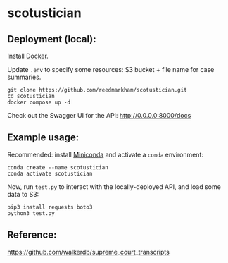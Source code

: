 # scotustician

## Deployment (local):
Install [Docker](https://docs.docker.com/desktop/install/mac-install/).

Update `.env` to specify some resources: S3 bucket + file name for case summaries.

```
git clone https://github.com/reedmarkham/scotustician.git
cd scotustician
docker compose up -d
```

Check out the Swagger UI for the API: http://0.0.0.0:8000/docs

## Example usage:

Recommended: install [Miniconda](https://docs.anaconda.com/miniconda/miniconda-install/) and activate a `conda` environment:
```
conda create --name scotustician
conda activate scotustician
```

Now, run `test.py` to interact with the locally-deployed API, and load some data to S3:
```
pip3 install requests boto3
python3 test.py
```

## Reference:
https://github.com/walkerdb/supreme_court_transcripts